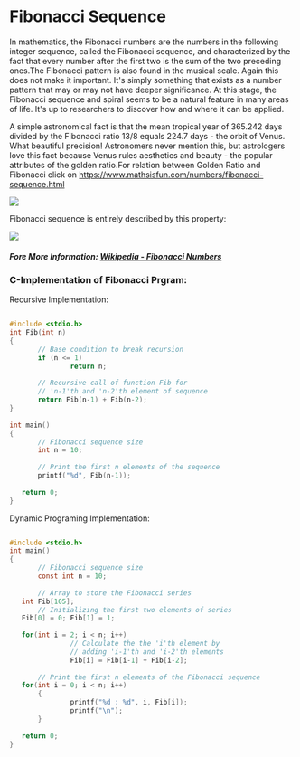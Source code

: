 # Fibonacci Sequence

In mathematics, the Fibonacci numbers are the numbers in the following integer sequence, called the Fibonacci sequence, and characterized by the fact that every number after the first two is the sum of the two preceding ones.The Fibonacci pattern is also found in the musical scale. Again this does not make it important. It's simply something that exists as a number pattern that may or may not have deeper significance. At this stage, the Fibonacci sequence and spiral seems to be a natural feature in many areas of life. It's up to researchers to discover how and where it can be applied.

A simple astronomical fact is that the mean tropical year of 365.242 days divided by the Fibonacci ratio 13/8 equals 224.7 days - the orbit of Venus. What beautiful precision! Astronomers never mention this, but astrologers love this fact because Venus rules aesthetics and beauty - the popular attributes of the golden ratio.For relation between Golden Ratio and Fibonacci click on
https://www.mathsisfun.com/numbers/fibonacci-sequence.html

![](https://wikimedia.org/api/rest_v1/media/math/render/svg/d9941f4184ea7677a056402b98d8b741af937f80)

Fibonacci sequence is entirely described by this property:

![](https://wikimedia.org/api/rest_v1/media/math/render/svg/0fff1a1716fcc169546079870357f92757ade5fa)

##### Fore More Information: [Wikipedia - Fibonacci Numbers](https://en.wikipedia.org/wiki/Fibonacci_number)

### C-Implementation of Fibonacci Prgram:

 Recursive Implementation:
 
 ```c
 
 #include <stdio.h>
 int Fib(int n) 
{ 
        // Base condition to break recursion
        if (n <= 1) 
                return n;
        
        // Recursive call of function Fib for
        // 'n-1'th and 'n-2'th element of sequence
        return Fib(n-1) + Fib(n-2); 
}
  
int main() 
{ 
        // Fibonacci sequence size
        int n = 10;
        
        // Print the first n elements of the sequence
        printf("%d", Fib(n-1)); 
        
    return 0; 
}

 ```
 
 Dynamic Programing Implementation:
 
 ```c
 
 #include <stdio.h>
 int main()
{
        // Fibonacci sequence size
        const int n = 10;
        
        // Array to store the Fibonacci series
	int Fib[105];
        // Initializing the first two elements of series
	Fib[0] = 0; Fib[1] = 1;
        
	for(int i = 2; i < n; i++)
                // Calculate the the 'i'th element by 
                // adding 'i-1'th and 'i-2'th elements
                Fib[i] = Fib[i-1] + Fib[i-2];
        
        // Print the first n elements of the Fibonacci sequence
	for(int i = 0; i < n; i++)
        {
                printf("%d : %d", i, Fib[i]);
                printf("\n");
        }
	
    return 0;
}

 ```
